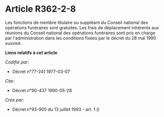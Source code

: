 # Article R362-2-8

Les fonctions de membre titulaire ou suppléant du Conseil national des opérations funéraires sont gratuites. Les frais de
déplacement inhérents aux réunions du Conseil national des opérations funéraires sont pris en charge par l'administration
dans les conditions fixées par le décret du 28 mai 1990 susvisé.

**Liens relatifs à cet article**

_Codifié par_:

  - Décret n°77-241 1977-03-07

_Cite_:

  - Décret n°90-437 1990-05-28

_Créé par_:

  - Décret n°93-905 du 13 juillet 1993 - art. 1 ()
